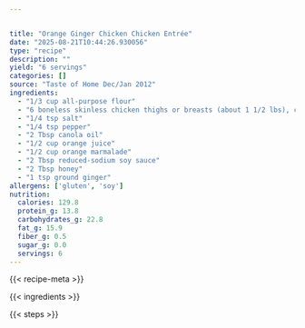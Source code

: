 ```yaml
---


title: "Orange Ginger Chicken Chicken Entrée"
date: "2025-08-21T10:44:26.930056"
type: "recipe"
description: ""
yield: "6 servings"
categories: []
source: "Taste of Home Dec/Jan 2012"
ingredients:
  - "1/3 cup all-purpose flour"
  - "6 boneless skinless chicken thighs or breasts (about 1 1/2 lbs), cubed"
  - "1/4 tsp salt"
  - "1/4 tsp pepper"
  - "2 Tbsp canola oil"
  - "1/2 cup orange juice"
  - "1/2 cup orange marmalade"
  - "2 Tbsp reduced-sodium soy sauce"
  - "2 Tbsp honey"
  - "1 tsp ground ginger"
allergens: ['gluten', 'soy']
nutrition:
  calories: 129.8
  protein_g: 13.8
  carbohydrates_g: 22.8
  fat_g: 15.9
  fiber_g: 0.5
  sugar_g: 0.0
  servings: 6
---
```


{{< recipe-meta >}}

{{< ingredients >}}

{{< steps >}}
